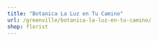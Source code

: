```yaml
---
title: "Botanica La Luz en Tu Camino"
url: /greenville/botanica-la-luz-en-tu-camino/
shop: florist
---
```

